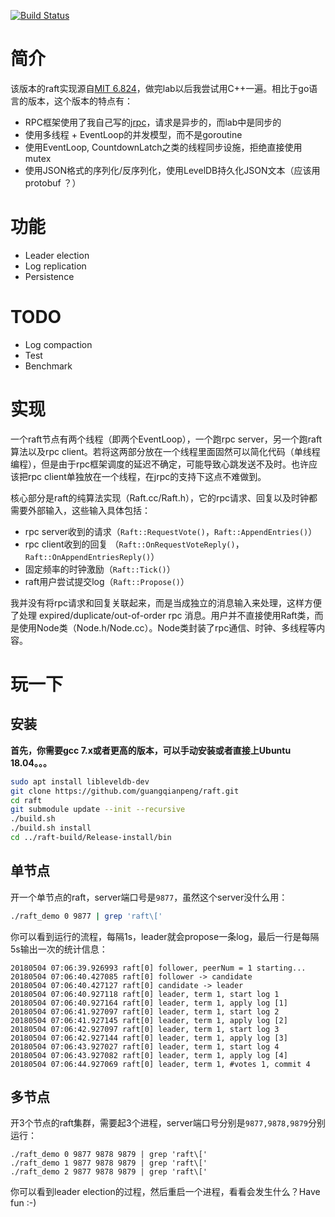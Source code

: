 [![Build Status](https://travis-ci.org/guangqianpeng/raft.svg?branch=master)](https://travis-ci.org/guangqianpeng/raft)

# 简介

该版本的raft实现源自[MIT 6.824](http://nil.csail.mit.edu/6.824/2017/)，做完lab以后我尝试用C++一遍。相比于go语言的版本，这个版本的特点有：

- RPC框架使用了我自己写的[jrpc](https://github.com/guangqianpeng/jrpc)，请求是异步的，而lab中是同步的
- 使用多线程 + EventLoop的并发模型，而不是goroutine
- 使用EventLoop, CountdownLatch之类的线程同步设施，拒绝直接使用mutex
- 使用JSON格式的序列化/反序列化，使用LevelDB持久化JSON文本（应该用protobuf ？）

# 功能

- Leader election
- Log replication
- Persistence

# TODO 

- Log compaction
- Test
- Benchmark

# 实现

一个raft节点有两个线程（即两个EventLoop），一个跑rpc server，另一个跑raft算法以及rpc client。若将这两部分放在一个线程里面固然可以简化代码（单线程编程），但是由于rpc框架调度的延迟不确定，可能导致心跳发送不及时。也许应该把rpc client单独放在一个线程，在jrpc的支持下这点不难做到。

核心部分是raft的纯算法实现（Raft.cc/Raft.h），它的rpc请求、回复以及时钟都需要外部输入，这些输入具体包括：

- rpc server收到的请求（`Raft::RequestVote()`，`Raft::AppendEntries()`）
- rpc client收到的回复 （`Raft::OnRequestVoteReply()`， `Raft::OnAppendEntriesReply()`）
- 固定频率的时钟激励（`Raft::Tick()`）
- raft用户尝试提交log（`Raft::Propose()`）

我并没有将rpc请求和回复关联起来，而是当成独立的消息输入来处理，这样方便了处理 expired/duplicate/out-of-order rpc 消息。用户并不直接使用Raft类，而是使用Node类（Node.h/Node.cc）。Node类封装了rpc通信、时钟、多线程等内容。

# 玩一下

## 安装

**首先，你需要gcc 7.x或者更高的版本，可以手动安装或者直接上Ubuntu 18.04。。。**

```sh
sudo apt install libleveldb-dev
git clone https://github.com/guangqianpeng/raft.git
cd raft
git submodule update --init --recursive
./build.sh
./build.sh install
cd ../raft-build/Release-install/bin
```

## 单节点

开一个单节点的raft，server端口号是`9877`，虽然这个server没什么用：

```sh
./raft_demo 0 9877 | grep 'raft\['
```

你可以看到运行的流程，每隔1s，leader就会propose一条log，最后一行是每隔5s输出一次的统计信息：

```
20180504 07:06:39.926993 raft[0] follower, peerNum = 1 starting... 
20180504 07:06:40.427085 raft[0] follower -> candidate
20180504 07:06:40.427127 raft[0] candidate -> leader
20180504 07:06:40.927118 raft[0] leader, term 1, start log 1
20180504 07:06:40.927164 raft[0] leader, term 1, apply log [1]
20180504 07:06:41.927097 raft[0] leader, term 1, start log 2
20180504 07:06:41.927145 raft[0] leader, term 1, apply log [2]
20180504 07:06:42.927097 raft[0] leader, term 1, start log 3
20180504 07:06:42.927144 raft[0] leader, term 1, apply log [3]
20180504 07:06:43.927027 raft[0] leader, term 1, start log 4
20180504 07:06:43.927082 raft[0] leader, term 1, apply log [4]
20180504 07:06:44.927069 raft[0] leader, term 1, #votes 1, commit 4
```

## 多节点

开3个节点的raft集群，需要起3个进程，server端口号分别是`9877,9878,9879`分别运行：

```shell
./raft_demo 0 9877 9878 9879 | grep 'raft\['
./raft_demo 1 9877 9878 9879 | grep 'raft\['
./raft_demo 2 9877 9878 9879 | grep 'raft\['
```

你可以看到leader election的过程，然后重启一个进程，看看会发生什么？Have fun :-)